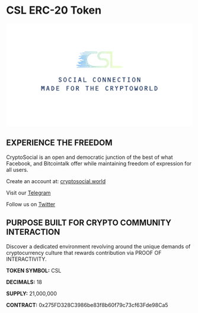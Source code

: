 # CSL ERC-20 Token

![alt text](https://github.com/CryptoSocial/CSL-Token/blob/master/banner.PNG "CryptoSocial Banner")

## **EXPERIENCE THE FREEDOM**

CryptoSocial is an open and democratic junction of the best of what Facebook, and Bitcointalk offer while maintaining freedom of expression for all users.

Create an account at:  [cryptosocial.world](https://cryptosocial.world)

Visit our [Telegram](https://t.me/cryptosocial)

Follow us on [Twitter](https://twitter.com/_cryptosocial)

## **PURPOSE BUILT FOR CRYPTO COMMUNITY INTERACTION**

Discover a dedicated environment revolving around the unique demands of cryptocurrency culture that rewards contribution via PROOF OF INTERACTIVITY.

**TOKEN SYMBOL:** CSL

**DECIMALS:** 18

**SUPPLY:** 21,000,000

**CONTRACT:** 0x275FD328C3986be83f8b60f79c73cf63Fde98Ca5
